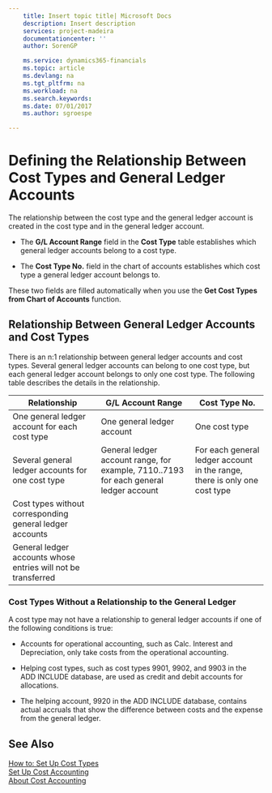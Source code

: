 ```yaml
---
    title: Insert topic title| Microsoft Docs
    description: Insert description
    services: project-madeira
    documentationcenter: ''
    author: SorenGP

    ms.service: dynamics365-financials
    ms.topic: article
    ms.devlang: na
    ms.tgt_pltfrm: na
    ms.workload: na
    ms.search.keywords:
    ms.date: 07/01/2017
    ms.author: sgroespe

---
```

# Defining the Relationship Between Cost Types and General Ledger Accounts
The relationship between the cost type and the general ledger account is created in the cost type and in the general ledger account.  

-   The **G/L Account Range** field in the **Cost Type** table establishes which general ledger accounts belong to a cost type.  

-   The **Cost Type No.** field in the chart of accounts establishes which cost type a general ledger account belongs to.  

 These two fields are filled automatically when you use the **Get Cost Types from Chart of Accounts** function.  

## Relationship Between General Ledger Accounts and Cost Types  
 There is an n:1 relationship between general ledger accounts and cost types. Several general ledger accounts can belong to one cost type, but each general ledger account belongs to only one cost type. The following table describes the details in the relationship.  

|Relationship|**G/L Account Range**|**Cost Type No.**|  
|------------------|------------------------------------------------|-------------------------------------------|  
|One general ledger account for each cost type|One general ledger account|One cost type|  
|Several general ledger accounts for one cost type|General ledger account range, for example, 7110..7193 for each general ledger account|For each general ledger account in the range, there is only one cost type|  
|Cost types without corresponding general ledger accounts|<Empty>||  
|General ledger accounts whose entries will not be transferred||<Empty>|  

### Cost Types Without a Relationship to the General Ledger  
 A cost type may not have a relationship to general ledger accounts if one of the following conditions is true:  

-   Accounts for operational accounting, such as Calc. Interest and Depreciation, only take costs from the operational accounting.  

-   Helping cost types, such as cost types 9901, 9902, and 9903 in the ADD INCLUDE<!--[!INCLUDE[demoname](../../includes/demoname_md.md)]--> database, are used as credit and debit accounts for allocations.  

-   The helping account, 9920 in the ADD INCLUDE<!--[!INCLUDE[demo](../../includes/demo_md.md)]--> database, contains actual accruals that show the difference between costs and the expense from the general ledger.  

## See Also  
 [How to: Set Up Cost Types](how-to-set-up-cost-types.md)   
 [Set Up Cost Accounting](set-up-cost-accounting.md)   
 [About Cost Accounting](about-cost-accounting.md)
